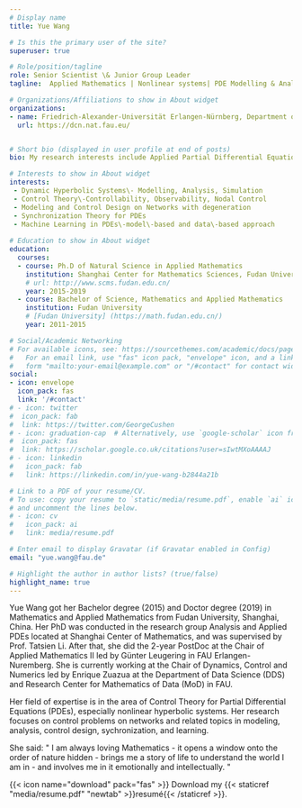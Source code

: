 ```yaml
---
# Display name
title: Yue Wang

# Is this the primary user of the site?
superuser: true

# Role/position/tagline
role: Senior Scientist \& Junior Group Leader 
tagline:  Applied Mathematics | Nonlinear systems| PDE Modelling & Analysis | Control Theory| Machine Learning

# Organizations/Affiliations to show in About widget
organizations:
- name: Friedrich-Alexander-Universität Erlangen-Nürnberg, Department of Data Science, Chair for Dynamics, Control and Numerics
  url: https://dcn.nat.fau.eu/


# Short bio (displayed in user profile at end of posts)
bio: My research interests include Applied Partial Differential Equations (PDEs), Modelling and Analysis, Control Design and Data Sciences.

# Interests to show in About widget
interests:
 - Dynamic Hyperbolic Systems\- Modelling, Analysis, Simulation
 - Control Theory\-Controllability, Observability, Nodal Control
 - Modeling and Control Design on Networks with degeneration
 - Synchronization Theory for PDEs 
 - Machine Learning in PDEs\-model\-based and data\-based approach 
 
# Education to show in About widget
education:
  courses:
  - course: Ph.D of Natural Science in Applied Mathematics
    institution: Shanghai Center for Mathematics Sciences, Fudan University
    # url: http://www.scms.fudan.edu.cn/
    year: 2015-2019
  - course: Bachelor of Science, Mathematics and Applied Mathematics
    institution: Fudan University
    # [Fudan University] (https://math.fudan.edu.cn/)
    year: 2011-2015

# Social/Academic Networking
# For available icons, see: https://sourcethemes.com/academic/docs/page-builder/#icons
#   For an email link, use "fas" icon pack, "envelope" icon, and a link in the
#   form "mailto:your-email@example.com" or "/#contact" for contact widget.
social:
- icon: envelope
  icon_pack: fas
  link: '/#contact'
# - icon: twitter
#  icon_pack: fab
#  link: https://twitter.com/GeorgeCushen
# - icon: graduation-cap  # Alternatively, use `google-scholar` icon from `ai` icon pack
#  icon_pack: fas
#  link: https://scholar.google.co.uk/citations?user=sIwtMXoAAAAJ
# - icon: linkedin
#   icon_pack: fab
#   link: https://linkedin.com/in/yue-wang-b2844a21b

# Link to a PDF of your resume/CV.
# To use: copy your resume to `static/media/resume.pdf`, enable `ai` icons in `params.toml`, 
# and uncomment the lines below.
# - icon: cv
#   icon_pack: ai
#   link: media/resume.pdf

# Enter email to display Gravatar (if Gravatar enabled in Config)
email: "yue.wang@fau.de"

# Highlight the author in author lists? (true/false)
highlight_name: true
---
```

Yue Wang got her Bachelor degree (2015) and Doctor degree (2019) in Mathematics and Applied Mathematics from Fudan University, Shanghai, China. Her PhD was conducted in the research group Analysis and Applied PDEs located at Shanghai Center of Mathematics, and was supervised by Prof. Tatsien Li.  After that, she did the 2-year PostDoc at the Chair of Applied Mathematics II led by Günter Leugering in FAU Erlangen-Nuremberg. She is currently working at the Chair of Dynamics, Control and Numerics led by Enrique Zuazua at the Department of Data Science (DDS) and Research Center for Mathematics of Data (MoD) in FAU.  

Her field of expertise is in the area of Control Theory for Partial Differential Equations (PDEs), especially nonlinear hyperbolic systems. Her research focuses on control problems on networks and related topics in modeling, analysis, control design, sychronization, and learning.

She said: " I am always loving Mathematics \- it opens a window onto the order of nature hidden - brings me a story of life to understand the world I am in \- and involves me in it emotionally and intellectually. "


{{< icon name="download" pack="fas" >}} Download my {{< staticref "media/resume.pdf" "newtab" >}}resumé{{< /staticref >}}.
